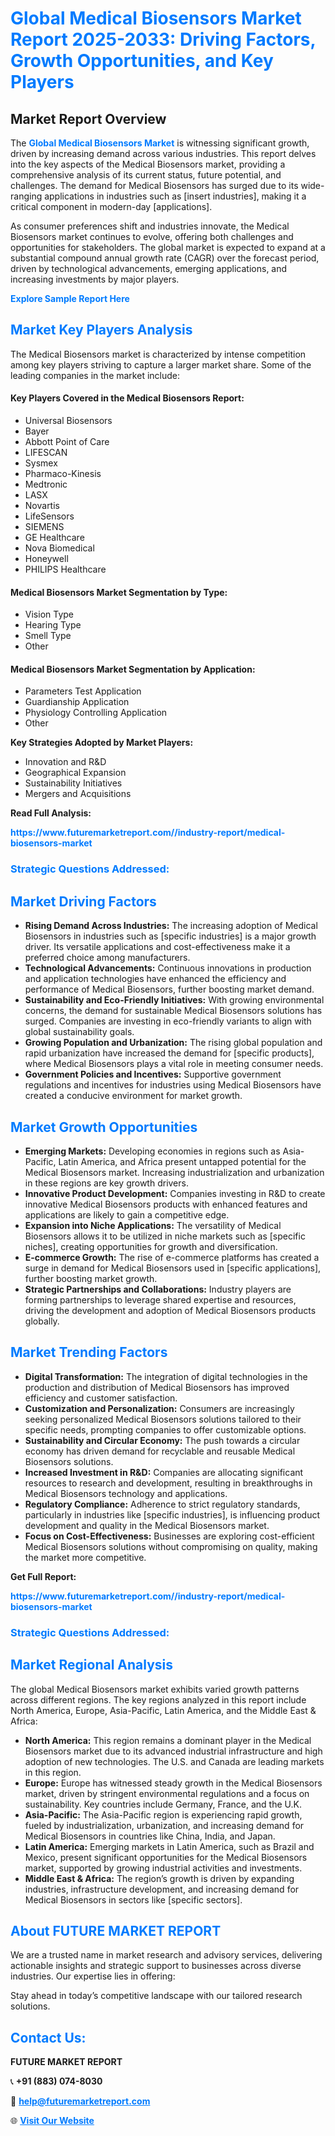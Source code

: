<h1 style="color: #007BFF;">Global Medical Biosensors Market Report 2025-2033: Driving Factors, Growth Opportunities, and Key Players</h1>

<section id="overview">
<h2>Market Report Overview</h2>
<p>The <a href="https://www.futuremarketreport.com//industry-report/medical-biosensors-market" style="color: #007BFF; text-decoration: none;"><strong>Global Medical Biosensors Market</strong></a> is witnessing significant growth, driven by increasing demand across various industries. This report delves into the key aspects of the Medical Biosensors market, providing a comprehensive analysis of its current status, future potential, and challenges. The demand for Medical Biosensors has surged due to its wide-ranging applications in industries such as [insert industries], making it a critical component in modern-day [applications].</p>
<p>As consumer preferences shift and industries innovate, the Medical Biosensors market continues to evolve, offering both challenges and opportunities for stakeholders. The global market is expected to expand at a substantial compound annual growth rate (CAGR) over the forecast period, driven by technological advancements, emerging applications, and increasing investments by major players.</p>
</section>

<section id="overview">
<p><a href="https://www.futuremarketreport.com//request-sample/reportId=86656" style="color: #007BFF; text-decoration: none;"><strong>Explore Sample Report Here</strong></a></p>
</section>

<section id="key-players">
<h2 style="color: #007BFF;">Market Key Players Analysis</h2>
<p>The Medical Biosensors market is characterized by intense competition among key players striving to capture a larger market share. Some of the leading companies in the market include:</p>
<h4>Key Players Covered in the Medical Biosensors Report:</h4>
<ul><li>Universal Biosensors</li><li>Bayer</li><li>Abbott Point of Care</li><li>LIFESCAN</li><li>Sysmex</li><li>Pharmaco-Kinesis</li><li>Medtronic</li><li>LASX</li><li>Novartis</li><li>LifeSensors</li><li>SIEMENS</li><li>GE Healthcare</li><li>Nova Biomedical</li><li>Honeywell</li><li>PHILIPS Healthcare</li></ul>
<h4>Medical Biosensors Market Segmentation by Type:</h4>
<ul><li>Vision Type</li><li>Hearing Type</li><li>Smell Type</li><li>Other</li></ul>

<h4>Medical Biosensors Market Segmentation by Application:</h4>
<ul><li>Parameters Test Application</li><li>Guardianship Application</li><li>Physiology Controlling Application</li><li>Other</li></ul>
<p><strong>Key Strategies Adopted by Market Players:</strong></p>
<ul>
<li>Innovation and R&D</li>
<li>Geographical Expansion</li>
<li>Sustainability Initiatives</li>
<li>Mergers and Acquisitions</li>
</ul>
</section>

<section>
<p><strong>Read Full Analysis: </strong></p><a href="https://www.futuremarketreport.com//industry-report/medical-biosensors-market" style="color: #007BFF; text-decoration: none;"><strong>https://www.futuremarketreport.com//industry-report/medical-biosensors-market</strong></a>
<h3 style="color: #007BFF;">Strategic Questions Addressed:</h3>
</section>

<section id="driving-factors">
<h2 style="color: #007BFF;">Market Driving Factors</h2>
<ul>
<li><strong>Rising Demand Across Industries:</strong> The increasing adoption of Medical Biosensors in industries such as [specific industries] is a major growth driver. Its versatile applications and cost-effectiveness make it a preferred choice among manufacturers.</li>
<li><strong>Technological Advancements:</strong> Continuous innovations in production and application technologies have enhanced the efficiency and performance of Medical Biosensors, further boosting market demand.</li>
<li><strong>Sustainability and Eco-Friendly Initiatives:</strong> With growing environmental concerns, the demand for sustainable Medical Biosensors solutions has surged. Companies are investing in eco-friendly variants to align with global sustainability goals.</li>
<li><strong>Growing Population and Urbanization:</strong> The rising global population and rapid urbanization have increased the demand for [specific products], where Medical Biosensors plays a vital role in meeting consumer needs.</li>
<li><strong>Government Policies and Incentives:</strong> Supportive government regulations and incentives for industries using Medical Biosensors have created a conducive environment for market growth.</li>
</ul>
</section>

<section id="growth-opportunities">
<h2 style="color: #007BFF;">Market Growth Opportunities</h2>
<ul>
<li><strong>Emerging Markets:</strong> Developing economies in regions such as Asia-Pacific, Latin America, and Africa present untapped potential for the Medical Biosensors market. Increasing industrialization and urbanization in these regions are key growth drivers.</li>
<li><strong>Innovative Product Development:</strong> Companies investing in R&D to create innovative Medical Biosensors products with enhanced features and applications are likely to gain a competitive edge.</li>
<li><strong>Expansion into Niche Applications:</strong> The versatility of Medical Biosensors allows it to be utilized in niche markets such as [specific niches], creating opportunities for growth and diversification.</li>
<li><strong>E-commerce Growth:</strong> The rise of e-commerce platforms has created a surge in demand for Medical Biosensors used in [specific applications], further boosting market growth.</li>
<li><strong>Strategic Partnerships and Collaborations:</strong> Industry players are forming partnerships to leverage shared expertise and resources, driving the development and adoption of Medical Biosensors products globally.</li>
</ul>
</section>

<section id="trending-factors">
<h2 style="color: #007BFF;">Market Trending Factors</h2>
<ul>
<li><strong>Digital Transformation:</strong> The integration of digital technologies in the production and distribution of Medical Biosensors has improved efficiency and customer satisfaction.</li>
<li><strong>Customization and Personalization:</strong> Consumers are increasingly seeking personalized Medical Biosensors solutions tailored to their specific needs, prompting companies to offer customizable options.</li>
<li><strong>Sustainability and Circular Economy:</strong> The push towards a circular economy has driven demand for recyclable and reusable Medical Biosensors solutions.</li>
<li><strong>Increased Investment in R&D:</strong> Companies are allocating significant resources to research and development, resulting in breakthroughs in Medical Biosensors technology and applications.</li>
<li><strong>Regulatory Compliance:</strong> Adherence to strict regulatory standards, particularly in industries like [specific industries], is influencing product development and quality in the Medical Biosensors market.</li>
<li><strong>Focus on Cost-Effectiveness:</strong> Businesses are exploring cost-efficient Medical Biosensors solutions without compromising on quality, making the market more competitive.</li>
</ul>
</section>

<section>
<p><strong>Get Full Report: </strong></p><a href="https://www.futuremarketreport.com//industry-report/medical-biosensors-market" style="color: #007BFF; text-decoration: none;"><strong>https://www.futuremarketreport.com//industry-report/medical-biosensors-market</strong></a>
<h3 style="color: #007BFF;">Strategic Questions Addressed:</h3>
</section>


<section id="regional-analysis">
<h2 style="color: #007BFF;">Market Regional Analysis</h2>
<p>The global Medical Biosensors market exhibits varied growth patterns across different regions. The key regions analyzed in this report include North America, Europe, Asia-Pacific, Latin America, and the Middle East & Africa:</p>
<ul>
<li><strong>North America:</strong> This region remains a dominant player in the Medical Biosensors market due to its advanced industrial infrastructure and high adoption of new technologies. The U.S. and Canada are leading markets in this region.</li>
<li><strong>Europe:</strong> Europe has witnessed steady growth in the Medical Biosensors market, driven by stringent environmental regulations and a focus on sustainability. Key countries include Germany, France, and the U.K.</li>
<li><strong>Asia-Pacific:</strong> The Asia-Pacific region is experiencing rapid growth, fueled by industrialization, urbanization, and increasing demand for Medical Biosensors in countries like China, India, and Japan.</li>
<li><strong>Latin America:</strong> Emerging markets in Latin America, such as Brazil and Mexico, present significant opportunities for the Medical Biosensors market, supported by growing industrial activities and investments.</li>
<li><strong>Middle East & Africa:</strong> The region’s growth is driven by expanding industries, infrastructure development, and increasing demand for Medical Biosensors in sectors like [specific sectors].</li>
</ul>
</section>

<footer>
<h2 style="color: #007BFF;">About FUTURE MARKET REPORT</h2>
<p>We are a trusted name in market research and advisory services, delivering actionable insights and strategic support to businesses across diverse industries. Our expertise lies in offering:</p>

<p>Stay ahead in today’s competitive landscape with our tailored research solutions.</p>

<h2 style="color: #007BFF;">Contact Us:</h2>
<p><strong>FUTURE MARKET REPORT</strong></p>
<p>📞 <strong>+91 (883) 074-8030</strong></p>
<p>📧 <strong><a href="mailto:help@futuremarketreport.com" style="color: #007BFF;">help@futuremarketreport.com</a></strong></p>
<p>🌐 <strong><a href="https://www.futuremarketreport.com/" style="color: #007BFF;">Visit Our Website</a></strong></p>
</footer>